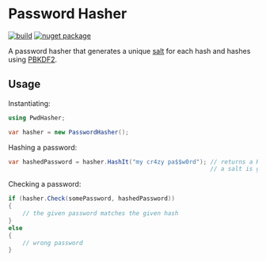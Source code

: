# Password Hasher

[![build](https://ci.appveyor.com/api/projects/status/github/tallesl/PasswordHasher)](https://ci.appveyor.com/project/TallesL/PasswordHasher)
[![nuget package](https://badge.fury.io/nu/PasswordHasher.png)](http://badge.fury.io/nu/PasswordHasher)

A password hasher that generates a unique [salt](http://en.wikipedia.org/wiki/Salt_%28cryptography%29) for each hash and hashes using [PBKDF2](http://en.wikipedia.org/wiki/PBKDF2).

## Usage

Instantiating:

```csharp
using PwdHasher;

var hasher = new PasswordHasher();
```

Hashing a password:

```csharp
var hashedPassword = hasher.HashIt("my cr4zy pa$$w0rd"); // returns a HashedPassword object, with has a hash and a salt
                                                         // a salt is generated for each hash
```

Checking a password:

```csharp
if (hasher.Check(somePassword, hashedPassword))
{
    // the given password matches the given hash
}
else
{
    // wrong password
}
```
